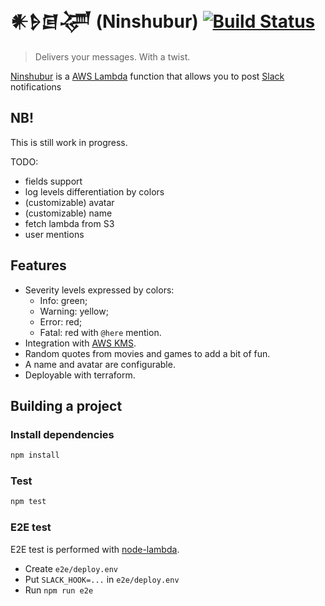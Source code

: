# 𒀭𒊩𒌆𒋚 (Ninshubur) [![Build Status](https://travis-ci.org/artamonovkirill/ninshubur.svg?branch=master)](https://travis-ci.org/artamonovkirill/ninshubur)

> Delivers your messages. With a twist.

[Ninshubur](https://en.wikipedia.org/wiki/Ninshubur) is a [AWS Lambda](https://aws.amazon.com/lambda/) 
function that allows you to post [Slack](https://slack.com/) notifications

## NB!

This is still work in progress.

TODO:
* fields support
* log levels differentiation by colors
* (customizable) avatar
* (customizable) name
* fetch lambda from S3
* user mentions

## Features

* Severity levels expressed by colors:
  * Info: green;
  * Warning: yellow;
  * Error: red;
  * Fatal: red with `@here` mention.
* Integration with [AWS KMS](https://aws.amazon.com/kms/).
* Random quotes from movies and games to add a bit of fun.
* A name and avatar are configurable.
* Deployable with terraform.

## Building a project

### Install dependencies
```bash
npm install
```

### Test
```bash
npm test
```

### E2E test

E2E test is performed with [node-lambda](https://github.com/motdotla/node-lambda).

* Create `e2e/deploy.env`
* Put `SLACK_HOOK=...` in `e2e/deploy.env` 
* Run `npm run e2e`